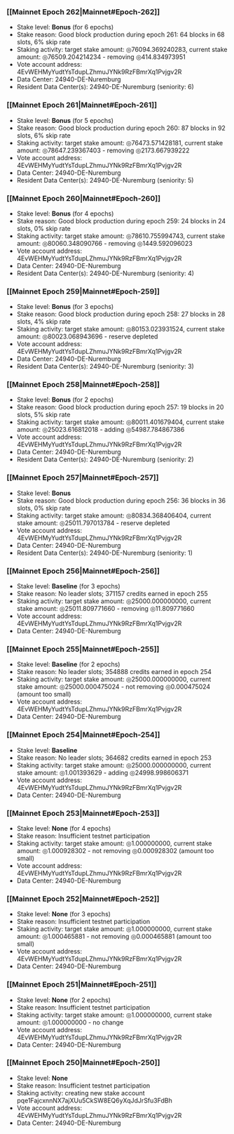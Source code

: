 ### [[Mainnet Epoch 262|Mainnet#Epoch-262]]
* Stake level: **Bonus** (for 6 epochs)
* Stake reason: Good block production during epoch 261: 64 blocks in 68 slots, 6% skip rate
* Staking activity: target stake amount: ◎76094.369240283, current stake amount: ◎76509.204214234 - removing ◎414.834973951
* Vote account address: 4EvWEHMyYudtYsTdupLZhmuJYNk9RzFBmrXq1Pvjgv2R
* Data Center: 24940-DE-Nuremburg
* Resident Data Center(s): 24940-DE-Nuremburg (seniority: 6)
### [[Mainnet Epoch 261|Mainnet#Epoch-261]]
* Stake level: **Bonus** (for 5 epochs)
* Stake reason: Good block production during epoch 260: 87 blocks in 92 slots, 6% skip rate
* Staking activity: target stake amount: ◎76473.571428181, current stake amount: ◎78647.239367403 - removing ◎2173.667939222
* Vote account address: 4EvWEHMyYudtYsTdupLZhmuJYNk9RzFBmrXq1Pvjgv2R
* Data Center: 24940-DE-Nuremburg
* Resident Data Center(s): 24940-DE-Nuremburg (seniority: 5)
### [[Mainnet Epoch 260|Mainnet#Epoch-260]]
* Stake level: **Bonus** (for 4 epochs)
* Stake reason: Good block production during epoch 259: 24 blocks in 24 slots, 0% skip rate
* Staking activity: target stake amount: ◎78610.755994743, current stake amount: ◎80060.348090766 - removing ◎1449.592096023
* Vote account address: 4EvWEHMyYudtYsTdupLZhmuJYNk9RzFBmrXq1Pvjgv2R
* Data Center: 24940-DE-Nuremburg
* Resident Data Center(s): 24940-DE-Nuremburg (seniority: 4)
### [[Mainnet Epoch 259|Mainnet#Epoch-259]]
* Stake level: **Bonus** (for 3 epochs)
* Stake reason: Good block production during epoch 258: 27 blocks in 28 slots, 4% skip rate
* Staking activity: target stake amount: ◎80153.023931524, current stake amount: ◎80023.068943696 - reserve depleted
* Vote account address: 4EvWEHMyYudtYsTdupLZhmuJYNk9RzFBmrXq1Pvjgv2R
* Data Center: 24940-DE-Nuremburg
* Resident Data Center(s): 24940-DE-Nuremburg (seniority: 3)
### [[Mainnet Epoch 258|Mainnet#Epoch-258]]
* Stake level: **Bonus** (for 2 epochs)
* Stake reason: Good block production during epoch 257: 19 blocks in 20 slots, 5% skip rate
* Staking activity: target stake amount: ◎80011.401679404, current stake amount: ◎25023.616812018 - adding ◎54987.784867386
* Vote account address: 4EvWEHMyYudtYsTdupLZhmuJYNk9RzFBmrXq1Pvjgv2R
* Data Center: 24940-DE-Nuremburg
* Resident Data Center(s): 24940-DE-Nuremburg (seniority: 2)
### [[Mainnet Epoch 257|Mainnet#Epoch-257]]
* Stake level: **Bonus**
* Stake reason: Good block production during epoch 256: 36 blocks in 36 slots, 0% skip rate
* Staking activity: target stake amount: ◎80834.368406404, current stake amount: ◎25011.797013784 - reserve depleted
* Vote account address: 4EvWEHMyYudtYsTdupLZhmuJYNk9RzFBmrXq1Pvjgv2R
* Data Center: 24940-DE-Nuremburg
* Resident Data Center(s): 24940-DE-Nuremburg (seniority: 1)
### [[Mainnet Epoch 256|Mainnet#Epoch-256]]
* Stake level: **Baseline** (for 3 epochs)
* Stake reason: No leader slots; 371157 credits earned in epoch 255
* Staking activity: target stake amount: ◎25000.000000000, current stake amount: ◎25011.809771660 - removing ◎11.809771660
* Vote account address: 4EvWEHMyYudtYsTdupLZhmuJYNk9RzFBmrXq1Pvjgv2R
* Data Center: 24940-DE-Nuremburg
### [[Mainnet Epoch 255|Mainnet#Epoch-255]]
* Stake level: **Baseline** (for 2 epochs)
* Stake reason: No leader slots; 354888 credits earned in epoch 254
* Staking activity: target stake amount: ◎25000.000000000, current stake amount: ◎25000.000475024 - not removing ◎0.000475024 (amount too small)
* Vote account address: 4EvWEHMyYudtYsTdupLZhmuJYNk9RzFBmrXq1Pvjgv2R
* Data Center: 24940-DE-Nuremburg
### [[Mainnet Epoch 254|Mainnet#Epoch-254]]
* Stake level: **Baseline**
* Stake reason: No leader slots; 364682 credits earned in epoch 253
* Staking activity: target stake amount: ◎25000.000000000, current stake amount: ◎1.001393629 - adding ◎24998.998606371
* Vote account address: 4EvWEHMyYudtYsTdupLZhmuJYNk9RzFBmrXq1Pvjgv2R
* Data Center: 24940-DE-Nuremburg
### [[Mainnet Epoch 253|Mainnet#Epoch-253]]
* Stake level: **None** (for 4 epochs)
* Stake reason: Insufficient testnet participation
* Staking activity: target stake amount: ◎1.000000000, current stake amount: ◎1.000928302 - not removing ◎0.000928302 (amount too small)
* Vote account address: 4EvWEHMyYudtYsTdupLZhmuJYNk9RzFBmrXq1Pvjgv2R
* Data Center: 24940-DE-Nuremburg
### [[Mainnet Epoch 252|Mainnet#Epoch-252]]
* Stake level: **None** (for 3 epochs)
* Stake reason: Insufficient testnet participation
* Staking activity: target stake amount: ◎1.000000000, current stake amount: ◎1.000465881 - not removing ◎0.000465881 (amount too small)
* Vote account address: 4EvWEHMyYudtYsTdupLZhmuJYNk9RzFBmrXq1Pvjgv2R
* Data Center: 24940-DE-Nuremburg
### [[Mainnet Epoch 251|Mainnet#Epoch-251]]
* Stake level: **None** (for 2 epochs)
* Stake reason: Insufficient testnet participation
* Staking activity: target stake amount: ◎1.000000000, current stake amount: ◎1.000000000 - no change
* Vote account address: 4EvWEHMyYudtYsTdupLZhmuJYNk9RzFBmrXq1Pvjgv2R
* Data Center: 24940-DE-Nuremburg
### [[Mainnet Epoch 250|Mainnet#Epoch-250]]
* Stake level: **None**
* Stake reason: Insufficient testnet participation
* Staking activity: creating new stake account pqe1FajcxnnNX7ajXUu5CkSW8EQ6yXqJdJrSfu3FdBh
* Vote account address: 4EvWEHMyYudtYsTdupLZhmuJYNk9RzFBmrXq1Pvjgv2R
* Data Center: 24940-DE-Nuremburg